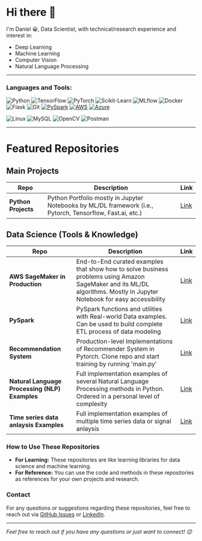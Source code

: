 # Hi there 👋

 I'm Daniel 😀, Data Scientist, with technical/research experience and interest in:
- Deep Learning
- Machine Learning
- Computer Vision
- Natural Language Processing

---

### Languages and Tools:
![Python](https://img.shields.io/badge/-Python-3776AB?style=flat-square&logo=python&logoColor=white)
![TensorFlow](https://img.shields.io/badge/-TensorFlow-FF6F00?style=flat-square&logo=tensorflow&logoColor=white)
![PyTorch](https://img.shields.io/badge/-PyTorch-EE4C2C?style=flat-square&logo=pytorch&logoColor=white)
![Scikit-Learn](https://img.shields.io/badge/-ScikitLearn-F7931E?style=flat-square&logo=scikit-learn&logoColor=white)
![MLflow](https://img.shields.io/badge/-MLflow-E6530D?style=flat-square&logo=mlflow&logoColor=white) 
![Docker](https://img.shields.io/badge/-Docker-2496ED?style=flat-square&logo=docker&logoColor=white)
![Flask](https://img.shields.io/badge/-Flask-000000?style=flat-square&logo=flask)
![Git](https://img.shields.io/badge/-Git-F05032?style=flat-square&logo=git&logoColor=white)
[![PySpark](https://img.shields.io/badge/-PySpark-FFAB00?style=flat-square&logo=apache-spark&logoColor=white)](https://spark.apache.org/docs/latest/api/python/index.html)
[![AWS](https://img.shields.io/badge/-AWS-232F3E?style=flat-square&logo=amazon-aws&logoColor=white)](https://aws.amazon.com/)
[![Azure](https://img.shields.io/badge/-Azure-0089D6?style=flat-square&logo=microsoft-azure&logoColor=white)](https://azure.microsoft.com/)

![Linux](https://img.shields.io/badge/-Linux-FCC624?style=flat-square&logo=linux&logoColor=black)
![MySQL](https://img.shields.io/badge/-MySQL-4479A1?style=flat-square&logo=mysql&logoColor=white)
![OpenCV](https://img.shields.io/badge/-OpenCV-5C3EE8?style=flat-square&logo=opencv&logoColor=white)
![Postman](https://img.shields.io/badge/-Postman-FF6C37?style=flat-square&logo=postman&logoColor=white)

---
# Featured Repositories

## Main Projects

| Repo              | Description                                                                                           | Link |
|-------------------|-------------------------------------------------------------------------------------------------------|------|
| **Python Projects** | Python Portfolio mostly in Jupyter Notebooks by ML/DL framework (i.e., Pytorch, Tensorflow, Fast.ai, etc.) | [Link](https://github.com/dansileshi/Miscellaneous-Projects) |

## Data Science (Tools & Knowledge)

| Repo                             | Description                                                                                                                    | Link |
|----------------------------------|--------------------------------------------------------------------------------------------------------------------------------|------|
| **AWS SageMaker in Production**  | End-to-End curated examples that show how to solve business problems using Amazon SageMaker and its ML/DL algorithms. Mostly in Jupyter Notebook for easy accessibility | [Link](#) |
| **PySpark**                      | PySpark functions and utilities with Real-world Data examples. Can be used to build complete ETL process of data modeling      | [Link](https://github.com/dansileshi/PySpark_ML) |
| **Recommendation System**        | Production-level Implementations of Recommender System in Pytorch. Clone repo and start training by running 'main.py'         | [Link](#) |
| **Natural Language Processing (NLP) Examples** | Full implementation examples of several Natural Language Processing methods in Python. Ordered in a personal level of complexity | [Link](https://github.com/dansileshi/Text_analysis) |
| **Time series data anlaysis Examples** | Full implementation examples of multiple time series data or signal anlaysis  | [Link](https://github.com/dansileshi/Eye-Movement-kde-analysis) |


### How to Use These Repositories

- **For Learning:** These repositories are like learning libraries for data science and machine learning.
- **For Reference:** You can use the code and methods in these repositories as references for your own projects and research.

### Contact

For any questions or suggestions regarding these repositories, feel free to reach out via [GitHub Issues](#) or [LinkedIn](#).


---

*Feel free to reach out if you have any questions or just want to connect! 😊*

